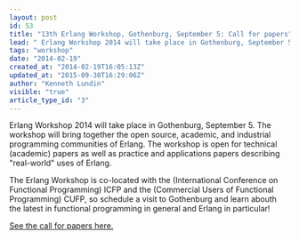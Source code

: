 ```yaml
---
layout: post
id: 53
title: "13th Erlang Workshop, Gothenburg, September 5: Call for papers"
lead: " Erlang Workshop 2014 will take place in Gothenburg, September 5. "
tags: "workshop"
date: "2014-02-19"
created_at: "2014-02-19T16:05:13Z"
updated_at: "2015-09-30T16:29:06Z"
author: "Kenneth Lundin"
visible: "true"
article_type_id: "3"
---
```


 Erlang Workshop 2014 will take place in Gothenburg, September 5. The workshop will bring together the open source, academic, and industrial programming communities of Erlang. The workshop is open for technical (academic) papers as well as practice and applications papers describing "real-world" uses of Erlang.

 The Erlang Workshop is co-located with the (International Conference on Functional Programming) ICFP and the (Commercial Users of Functional Programming) CUFP, so schedule a visit to Gothenburg and learn abouth the latest in functional programming in general and Erlang in particular!

[See the call for papers here.](https://erlang.org/workshop/2014/index.html)

